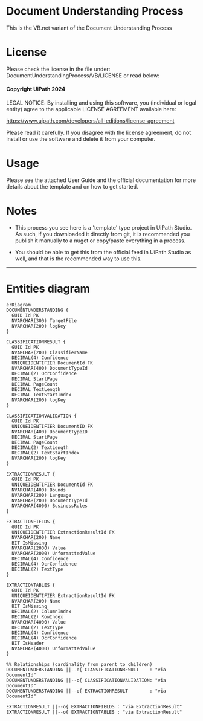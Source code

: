 # Document Understanding Process

This is the VB.net variant of the Document Understanding Process

# License
Please check the license in the file under: DocumentUnderstandingProcess/VB/LICENSE or read below:

#### Copyright UiPath 2024

LEGAL NOTICE: 
By installing and using this software, you (individual or legal entity) agree to the applicable LICENSE AGREEMENT available here:

https://www.uipath.com/developers/all-editions/license-agreement

Please read it carefully.
If you disagree with the license agreement, do not install or use the software and delete it from your computer.

# Usage
Please see the attached User Guide and the official documentation for more details about the template and on how to get started.

# Notes

- This process you see here is a 'template' type project in UiPath Studio. As such, if you downloaded it directly from git,
it is recommended you publish it manually to a nuget or copy/paste everything in a process.

- You should be able to get this from the official feed in UiPath Studio as well, and that is the recommended way to use this.

----


# Entities diagram

```mermaid
erDiagram
DOCUMENTUNDERSTANDING {
  GUID Id PK
  NVARCHAR(300) TargetFile
  NVARCHAR(200) logKey
}

CLASSIFICATIONRESULT {
  GUID Id PK
  NVARCHAR(200) ClassifierName
  DECIMAL(4) Confidence
  UNIQUEIDENTIFIER DocumentId FK
  NVARCHAR(400) DocumentTypeId
  DECIMAL(2) OcrConfidence
  DECIMAL StartPage
  DECIMAL PageCount
  DECIMAL TextLength
  DECIMAL TextStartIndex
  NVARCHAR(200) logKey
}

CLASSIFICATIONVALIDATION {
  GUID Id PK
  UNIQUEIDENTIFIER DocumentID FK
  NVARCHAR(400) DocumentTypeID
  DECIMAL StartPage
  DECIMAL PageCount
  DECIMAL(2) TextLength
  DECIMAL(2) TextStartIndex
  NVARCHAR(200) logKey
}

EXTRACTIONRESULT {
  GUID Id PK
  UNIQUEIDENTIFIER DocumentId FK
  NVARCHAR(400) Bounds
  NVARCHAR(200) Language
  NVARCHAR(200) DocumentTypeId
  NVARCHAR(4000) BusinessRules
}

EXTRACTIONFIELDS {
  GUID Id PK
  UNIQUEIDENTIFIER ExtractionResultId FK
  NVARCHAR(200) Name
  BIT IsMissing
  NVARCHAR(2000) Value
  NVARCHAR(2000) UnformattedValue
  DECIMAL(4) Confidence
  DECIMAL(4) OcrConfidence
  DECIMAL(2) TextType
}

EXTRACTIONTABLES {
  GUID Id PK
  UNIQUEIDENTIFIER ExtractionResultId FK
  NVARCHAR(200) Name
  BIT IsMissing
  DECIMAL(2) ColumnIndex
  DECIMAL(2) RowIndex
  NVARCHAR(4000) Value
  DECIMAL(2) TextType
  DECIMAL(4) Confidence
  DECIMAL(4) OcrConfidence
  BIT IsHeader
  NVARCHAR(4000) UnformattedValue
}

%% Relationships (cardinality from parent to children)
DOCUMENTUNDERSTANDING ||--o{ CLASSIFICATIONRESULT    : "via DocumentId"
DOCUMENTUNDERSTANDING ||--o{ CLASSIFICATIONVALIDATION: "via DocumentID"
DOCUMENTUNDERSTANDING ||--o{ EXTRACTIONRESULT        : "via DocumentId"

EXTRACTIONRESULT ||--o{ EXTRACTIONFIELDS : "via ExtractionResult"
EXTRACTIONRESULT ||--o{ EXTRACTIONTABLES : "via ExtractionResult"
```
